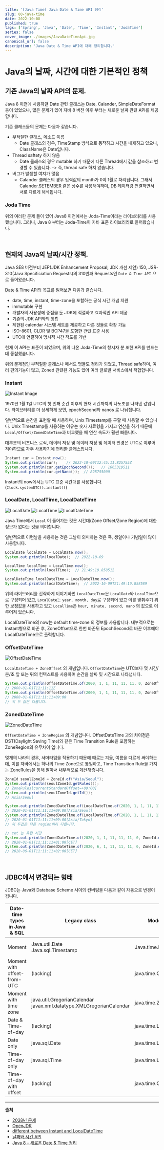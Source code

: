 ```yaml
---
title: '[Java Time] Java Date & Time API 정리'
slug: 00-java-time
date: 2022-10-08
published: true
tags: ['Spring', 'Java', 'Date', 'Time', 'Instant', 'JodaTime']
series: false
cover_image: ./images/JavaDateTimeApi.jpg
canonical_url: false
description: 'Java Date & Time API에 대해 정리합니다.'
---
```


# Java의 날짜, 시간에 대한 기본적인 정책

## 기존 Java의 날짜 API의 문제.

Java 8 이전에 사용하던 Date 관련 클래스는 Date, Calander, SimpleDateFormat 등이 있었으나, 많은 문제가 있어 자바 8 버전 이후 부터는 새로운 날짜 관련 API를 제공합니다.

기존 클래스들의 문제는 다음과 같습니다.

- 부적절한 클래스, 메소드 이름
  - Date 클래스의 경우, TimeStamp 방식으로 동작하고 시간을 내재하고 있으나, ClassName은 Date입니다.
- Thread saftety 하지 않음
  - Date 클래스의 경우 mutable 하기 때문에 다른 Thread에서 값을 참조하고 변경할 수 있습니다. -> 즉, thread safe 하지 않습니다.
- 버그가 발생할 여지가 많음
  - Calander 클래스의 경우 입력값의 month가 0이 1월로 처리됩니다. 그래서 Calander.SETEMBER 같은 상수를 사용해야하며, DB 데이터랑 연결하면서 서로 다르게 해석됩니다.

### Joda Time

위의 여러한 문제 들이 있어 Java8 이전에서는 Joda-Time이라는 라이브러리를 사용했습니다. 그러나, Java 8 부터는 Joda-Time이 자바 표준 라이브러리로 들어왔습니다.

<br/>

## 현재의 Java의 날짜/시간 정책.

Java SE8 버전부터 JEP(JDK Enhancement Proposal, JDK 개선 제안) 150, JSR-310(Java Specificiation Requests)의 310번째 Requests인 `Date & Time API` 으로 들어왔습니다.

Date & Time API의 목표를 읽어보면 다음과 같습니다.

- date, time, instant, time-zone을 포함하는 공식 시간 개념 지원
- immutable 구현
- 개발자의 사용성에 중점을 둔 JDK에 적절하고 효과적인 API 제공
- 기존의 JDK API와의 통합
- 제한된 calendar 시스템 세트를 제공하고 다른 것들로 확장 가능
- ISO-8601, CLDR 및 BCP47을 포함한 관련 표준 사용
- UTC에 연결하여 명시적 시간 척도를 기반

현재 이 API는 표준이 되었으며, 위의 나온 Joda-Time의 창시자 분 또한 API를 만드는 데 동참했습니다.

위의 문제점인 부적절한 클래스나 메서드 명들도 정리가 되었고, Thread safe하며, 여러 편의기능이 많고, Zoned 관련된 기능도 있어 여러 글로벌 서비스에서 적합합니다.

### Instant

![Instant Image](https://user-images.githubusercontent.com/42582516/194757246-bf361279-1d9f-49e6-b9a4-8dcc23983f2e.png)

1970년 1월 1일 UTC의 첫 번째 순간 이후의 현재 시간까지의 나노초를 나타낸 값입니다. 라이브러리를 더 상세하게 보면, epochSecond와 nanos 로 나눠집니다.

일반적으로 순간을 표현할 때 사용하며, Unix Timestamp를 구할 때 사용할 수 있습니다. Unix Timestamp를 사용하는 이유는 숫자 자료형을 가지고 연산을 하기 때문에 `Local/Offset/ZonedDateTime`과 비교했을 때 연산 속도가 훨씬 빠릅니다. 

대부분의 비즈니스 로직, 데이터 저장 및 데이터 저장 및 데이터 변경은 UTC로 이루어져야하므로 자주 사용하기에 편리한 클래스입니다.

```java
Instant cur = Instant.now();
System.out.println(cur);    // 2022-10-09T12:45:11.825755Z
System.out.println(cur.getEpochSecond());   // 1665319511
System.out.println(cur.getNano());  // 825755000
```

Instant의 now에서는 UTC 표준 시간대를 사용합니다.  (`Clock.systemUTC().instant()`)

### LocalDate, LocalTime, LocalDateTime

![LocalDate](https://user-images.githubusercontent.com/42582516/194757952-64597f21-4343-44ef-91d2-5d3d1c1eb728.png)
![LocalTime](https://user-images.githubusercontent.com/42582516/194757965-437143c5-3218-4907-8525-2885741f2382.png)
![LocalDateTime](https://user-images.githubusercontent.com/42582516/194757977-2a98fa74-3ab6-4d7b-ae35-bce256acc625.png)

Java Time에서 `Local` 이 들어가는 것은 시간대(Zone Offset/Zone Region)에 대한 정보가 없다는 것을 의미합니다. 

일반적으로 이런날을 사용하는 것은 그날이 의미하는 것은 즉, 생일이나 기념일이 많이 사용합니다.

```java
LocalDate localDate = LocalDate.now();
System.out.println(localDate);  // 2022-10-09

LocalTime localTime = LocalTime.now();
System.out.println(localTime);  // 21:49:19.858512

LocalDateTime localDateTime = LocalDateTime.now();
System.out.println(localDateTime);  // 2022-10-09T21:49:19.858589
```

위의 라이브러리를 간략하게 이야기하면 `LocalDateTime`은 `LocalDate`와 `LocalTime`으로 구성되어 있고, `LocalDate`는 `year, month, day`로 구성되어 있고 이를 맞춰주기 위한 보정값을 사용하고 있고 `LocalTime`은 `hour, minute, second, nano` 의 값으로 이루어져 있습니다.

LocalDateTime의 now는 default time-zone 의 정보를 사용합니다. 내부적으로는 Instant형으로 바꾼 후, ZoneOffset으로 한번 바꾼뒤 EpochSecond로 바꾼 이후에야 LocalDateTime으로 출력합니다.

### OffsetDateTime

![OffsetDateTime](https://user-images.githubusercontent.com/42582516/194758471-9ed85cc8-6687-4b15-bf1b-422355f8a0f4.png)

`LocalDateTime + ZoneOffset` 의 개념입니다. `OffsetDateTime`는 UTC보다 몇 시간/분/초 앞 또는 뒤의 컨텍스트를 사용하여 순간을 날짜 및 시간으로 나타냅니다.

```java
System.out.println(OffsetDateTime.of(2000, 1, 1, 11, 11, 11, 0, ZoneOffset.UTC);     
// 2000-01-01T11:11:11Z
System.out.println(OffsetDateTime.of(2000, 1, 1, 11, 11, 11, 0, ZoneOffset.of("+9"));    
// 2000-01-01T11:11:11+09:00
// 위 두 값은 다릅니다.
```

### ZonedDateTime

![ZonedDateTime](https://user-images.githubusercontent.com/42582516/194759752-1ecd1bc2-ba39-43c2-801c-174f1723a988.png)

`OffsetDateTime + ZoneRegion` 의 개념입니다. OffsetDateTime 과의 차이점은 DST(Daylight Saving Time)와 같은 Time Transition Rule을 포함하는 ZoneRegion의 유무차이 입니다.

몇개의 나라의 경우, 서머타임을 적용하기 때문에 때로는 겨울, 여름을 다르게 써야하는데, 이를 자바에서는 하나의 Time Zone으로 통일하고, Time Transition Rule을 가지는 ZoneRules을 통해 알아서 내부적으로 계산해줍니다.

```java
ZoneId seoulZoneId = ZoneId.of("Asia/Seoul");
System.out.println(seoulZoneId.getRules()); 
// ZoneRules[currentStandardOffset=+09:00]
System.out.println(seoulZoneId.getId()); 
// Asia/Seoul

System.out.println(ZonedDateTime.of(LocalDateTime.of(2020, 1, 1, 11, 11, 11, 0), ZoneId.of("Asia/Seoul"))); 
// 2020-01-01T11:11:11+09:00[Asia/Seoul]
System.out.println(ZonedDateTime.of(LocalDateTime.of(2020, 1, 1, 11, 11, 11, 0), ZoneId.of("Asia/Tokyo"))); 
// 2020-01-01T11:11:11+09:00[Asia/Tokyo]
// 위 두값은 다른 region이라 다릅니다.

// cet 는 유럽 시간
System.out.println(ZonedDateTime.of(2020, 1, 1, 11, 11, 11, 0, ZoneId.of("CET"))); 
// 2020-01-01T11:11:11+01:00[CET]
System.out.println(ZonedDateTime.of(2020, 6, 1, 11, 11, 11, 0, ZoneId.of("CET")));
// 2020-06-01T11:11:11+02:00[CET]
```

<br/>

## JDBC에서 변경되는 형태

JDBC는 Java와 Database Scheme 사이의 컨버팅을 다음과 같이 자동으로 변경이 됩니다.

|Date-time types in Java & SQL|Legacy class|Modern class|SQL standard data type|
|-|-|-|-|
|Moment|Java.util.Date<br/>Java.sql.Timestamp|Java.time.Instant|TIMESTAMP WITH TIME ZONE|
|Moment with offset-from-UTC|(lacking)|java.time.OffsetDateTime|TIMESTAMP WITH TIME ZONE|
|Moment with time zone|java.util.GregorianCalendar<br/>javax.xml.datatype.XMLGregorianCalendar|java.time.ZonedDateTime|TIMESTAMP WITH TIME ZONE|
|Date & Time-of-day|(lacking)|java.time.LocalDateTime|TIMESTAMP WITHOUT TIME ZONE|
|Date only|java.sql.Date|java.time.LocalDate|DATE|
|Time-of-day only|java.sql.Time|java.time.LocalTime|TIMESTAMP WITHOUT TIME ZONE|
|Time-of-day with offset|(lacking)|java.time.OffsetTime|TIME WITH TIME ZONE|


---

**출처**

- [2038년 문제](https://en.wikipedia.org/wiki/Year_2038_problem)
- [OpenJDK](https://openjdk.org/jeps/150)
- [different between Instant and LocalDateTime](https://stackoverflow.com/questions/32437550/whats-the-difference-between-instant-and-localdatetime)
- [날짜와 시간 API](https://perfectacle.github.io/2018/09/26/java8-date-time/)
- [Java 8 - 새로운 Date & Time 정리](https://jaehoney.tistory.com/136)